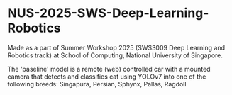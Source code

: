 # NUS-2025-SWS-Deep-Learning-Robotics

Made as a part of Summer Workshop 2025 (SWS3009 Deep Learning and Robotics track) at School of Computing, National University of Singapore.

The 'baseline' model is a remote (web) controlled car with a mounted camera that detects and classifies cat using YOLOv7 into one of the following breeds:
Singapura, Persian, Sphynx, Pallas, Ragdoll
